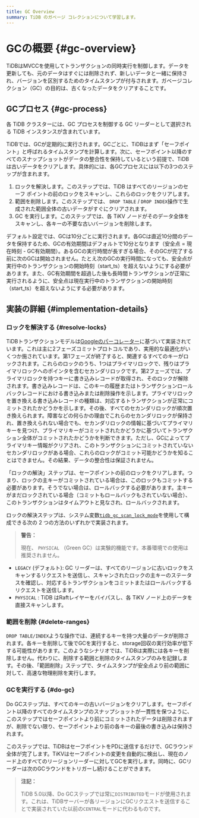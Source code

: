 ```yaml
---
title: GC Overview
summary: TiDB のガベージ コレクションについて学習します。
---
```


# GCの概要 {#gc-overview}

TiDBはMVCCを使用してトランザクションの同時実行を制御します。データを更新しても、元のデータはすぐには削除されず、新しいデータと一緒に保持され、バージョンを区別するためのタイムスタンプが付与されます。ガベージコレクション（GC）の目的は、古くなったデータをクリアすることです。

## GCプロセス {#gc-process}

各 TiDB クラスターには、GC プロセスを制御する GC リーダーとして選択される TiDB インスタンスが含まれています。

TiDBでは、GCが定期的に実行されます。GCごとに、TiDBはまず「セーフポイント」と呼ばれるタイムスタンプを計算します。次に、セーフポイント以降のすべてのスナップショットがデータの整合性を保持しているという前提で、TiDBは古いデータをクリアします。具体的には、各GCプロセスには以下の3つのステップが含まれます。

1.  ロックを解決します。このステップでは、TiDB はすべてのリージョンのセーフ ポイントの前のロックをスキャンし、これらのロックをクリアします。
2.  範囲を削除します。このステップでは、 `DROP TABLE` / `DROP INDEX`操作で生成された範囲全体の古いデータがすぐにクリアされます。
3.  GC を実行します。このステップでは、各 TiKV ノードがそのデータ全体をスキャンし、各キーの不要な古いバージョンを削除します。

デフォルト設定では、GCは10分ごとに実行されます。各GCは直近10分間のデータを保持するため、GCの有効期間はデフォルトで10分となります（安全点 = 現在時刻 - GC有効期間）。あるGCの実行時間が長すぎる場合、そのGCが完了する前に次のGCは開始されません。たとえ次のGCの実行時間になっても、安全点が実行中のトランザクションの開始時刻（start_ts）を超えないようにする必要があります。また、GC有効期間を超過した後も長時間トランザクションが正常に実行されるように、安全点は現在実行中のトランザクションの開始時刻（start_ts）を超えないようにする必要があります。

## 実装の詳細 {#implementation-details}

### ロックを解決する {#resolve-locks}

TiDBトランザクションモデルは[Googleのパーコレーター](https://ai.google/research/pubs/pub36726)に基づいて実装されています。これは主に2フェーズコミットプロトコルであり、実用的な最適化がいくつか施されています。第1フェーズが終了すると、関連するすべてのキーがロックされます。これらのロックのうち、1つはプライマリロックで、残りはプライマリロックへのポインタを含むセカンダリロックです。第2フェーズでは、プライマリロックを持つキーに書き込みレコードが取得され、そのロックが解除されます。書き込みレコードは、このキーの履歴またはトランザクションロールバックレコードにおける書き込みまたは削除操作を示します。プライマリロックを置き換える書き込みレコードの種類は、対応するトランザクションが正常にコミットされたかどうかを示します。その後、すべてのセカンダリロックが順次置き換えられます。障害などの何らかの理由でこれらのセカンダリロックが保持され、置き換えられない場合でも、セカンダリロックの情報に基づいてプライマリキーを見つけ、プライマリキーがコミットされたかどうかに基づいてトランザクション全体がコミットされたかどうかを判断できます。ただし、GCによってプライマリキー情報がクリアされ、このトランザクションにコミットされていないセカンダリロックがある場合、これらのロックがコミット可能かどうかを知ることはできません。その結果、データの整合性は保証されません。

「ロックの解決」ステップは、セーフポイントの前のロックをクリアします。つまり、ロックの主キーがコミットされている場合は、このロックもコミットする必要があります。そうでない場合は、ロールバックする必要があります。主キーがまだロックされている場合（コミットもロールバックもされていない場合）、このトランザクションはタイムアウトと見なされ、ロールバックされます。

ロックの解決ステップは、システム変数[`tidb_gc_scan_lock_mode`](/system-variables.md#tidb_gc_scan_lock_mode-new-in-v50)を使用して構成できる次の 2 つの方法のいずれかで実装されます。

> **警告：**
>
> 現在、 `PHYSICAL` （Green GC）は実験的機能です。本番環境での使用は推奨されません。

-   `LEGACY` (デフォルト): GC リーダーは、すべてのリージョンに古いロックをスキャンするリクエストを送信し、スキャンされたロックの主キーのステータスを確認し、対応するトランザクションをコミットまたはロールバックするリクエストを送信します。
-   `PHYSICAL` : TiDB はRaftレイヤーをバイパスし、各 TiKV ノード上のデータを直接スキャンします。

### 範囲を削除 {#delete-ranges}

`DROP TABLE/INDEX`ような操作では、連続するキーを持つ大量のデータが削除されます。各キーを削除して後でGCを実行すると、storage回収の実行効率が低下する可能性があります。このようなシナリオでは、TiDBは実際には各キーを削除しません。代わりに、削除する範囲と削除のタイムスタンプのみを記録します。その後、「範囲削除」ステップで、タイムスタンプが安全点より前の範囲に対して、高速な物理削除を実行します。

### GCを実行する {#do-gc}

Do GCステップは、すべてのキーの古いバージョンをクリアします。セーフポイント以降のすべてのタイムスタンプのスナップショットが一貫性を保つように、このステップではセーフポイントより前にコミットされたデータは削除されますが、削除でない限り、セーフポイントより前の各キーの最後の書き込みは保持されます。

このステップでは、TiDBはセーフポイントをPDに送信するだけで、GCラウンド全体が完了します。TiKVはセーフポイントの変更を自動的に検出し、現在のノード上のすべてのリージョンリーダーに対してGCを実行します。同時に、GCリーダーは次のGCラウンドをトリガーし続けることができます。

> **注記：**
>
> TiDB 5.0以降、Do GCステップでは常に`DISTRIBUTED`モードが使用されます。これは、TiDBサーバーが各リージョンにGCリクエストを送信することで実装されていた以前の`CENTRAL`モードに代わるものです。
